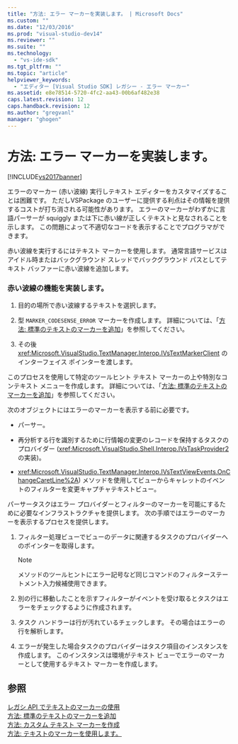 ```yaml
---
title: "方法: エラー マーカーを実装します。 | Microsoft Docs"
ms.custom: ""
ms.date: "12/03/2016"
ms.prod: "visual-studio-dev14"
ms.reviewer: ""
ms.suite: ""
ms.technology: 
  - "vs-ide-sdk"
ms.tgt_pltfrm: ""
ms.topic: "article"
helpviewer_keywords: 
  - "エディター [Visual Studio SDK] レガシー - エラー マーカー"
ms.assetid: e8e78514-5720-4fc2-aa43-00b6af482e38
caps.latest.revision: 12
caps.handback.revision: 12
ms.author: "gregvanl"
manager: "ghogen"
---
```

# 方法: エラー マーカーを実装します。
[!INCLUDE[vs2017banner](../code-quality/includes/vs2017banner.md)]

エラーのマーカー \(赤い波線\) 実行しテキスト エディターをカスタマイズすることは困難です。  ただしVSPackage のユーザーに提供する利点はその情報を提供するコストが打ち消される可能性があります。  エラーのマーカーがわずかに言語パーサーが squiggly または下に赤い線が正しくテキストと見なされることを示します。  この問題によって不適切なコードを表示することでプログラマができます。  
  
 赤い波線を実行するにはテキスト マーカーを使用します。  通常言語サービスはアイドル時またはバックグラウンド スレッドでバックグラウンド パスとしてテキスト バッファーに赤い波線を追加します。  
  
### 赤い波線の機能を実装します。  
  
1.  目的の場所で赤い波線するテキストを選択します。  
  
2.  型 `MARKER_CODESENSE_ERROR` マーカーを作成します。  詳細については、「[方法: 標準のテキストのマーカーを追加](../extensibility/how-to-add-standard-text-markers.md)」を参照してください。  
  
3.  その後<xref:Microsoft.VisualStudio.TextManager.Interop.IVsTextMarkerClient> のインターフェイス ポインターを渡します。  
  
 このプロセスを使用して特定のツールヒント テキスト マーカーの上や特別なコンテキスト メニューを作成します。  詳細については、「[方法: 標準のテキストのマーカーを追加](../extensibility/how-to-add-standard-text-markers.md)」を参照してください。  
  
 次のオブジェクトにはエラーのマーカーを表示する前に必要です。  
  
-   パーサー。  
  
-   再分析する行を識別するために行情報の変更のレコードを保持するタスクのプロバイダー \(<xref:Microsoft.VisualStudio.Shell.Interop.IVsTaskProvider2> の実装\)。  
  
-   <xref:Microsoft.VisualStudio.TextManager.Interop.IVsTextViewEvents.OnChangeCaretLine%2A>\) メソッドを使用してビューからキャレットのイベントのフィルターを変更キャプチャテキストビュー。  
  
 パーサータスクはエラー プロバイダーとフィルターのマーカーを可能にするために必要なインフラストラクチャを提供します。  次の手順ではエラーのマーカーを表示するプロセスを提供します。  
  
1.  フィルター処理ビューでビューのデータに関連するタスクのプロバイダーへのポインターを取得します。  
  
    > [!NOTE]
    >  メソッドのツールヒントにエラー記号など同じコマンドのフィルターステートメント入力候補使用できます。  
  
2.  別の行に移動したことを示すフィルターがイベントを受け取るとタスクはエラーをチェックするように作成されます。  
  
3.  タスク ハンドラーは行が汚れているチェックします。  その場合はエラーの行を解析します。  
  
4.  エラーが発生した場合タスクのプロバイダーはタスク項目のインスタンスを作成します。  このインスタンスは環境がテキスト ビューでエラーのマーカーとして使用するテキスト マーカーを作成します。  
  
## 参照  
 [レガシ API でテキストのマーカーの使用](../extensibility/using-text-markers-with-the-legacy-api.md)   
 [方法: 標準のテキストのマーカーを追加](../extensibility/how-to-add-standard-text-markers.md)   
 [方法: カスタム テキスト マーカーを作成](../extensibility/how-to-create-custom-text-markers.md)   
 [方法: テキストのマーカーを使用します。](../extensibility/how-to-use-text-markers.md)